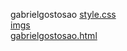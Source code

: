 gabrielgostosao 
<a href='https://gabrielryanft.github.io/learning/cursoemvideo/htmlecss/css/gabrielgostosao/style.css/' target='_blank' rel='next'>style.css</a><br/>
<a href='https://gabrielryanft.github.io/learning/cursoemvideo/htmlecss/css/gabrielgostosao/imgs/' target='_blank' rel='next'>imgs</a><br/>
<a href='https://gabrielryanft.github.io/learning/cursoemvideo/htmlecss/css/gabrielgostosao/gabrielgostosao.html/' target='_blank' rel='next'>gabrielgostosao.html</a><br/>
